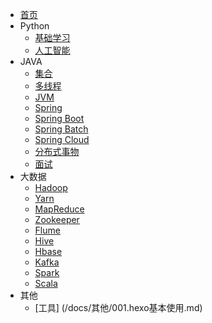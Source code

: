 * [首页](/README.md)
* Python
  * [基础学习](/docs/python/基础学习/README.md)
  * [人工智能](/docs/python/人工智能/README.md)
* JAVA
  * [集合](/docs/java/集合/README.md)
  * [多线程](/docs/java/多线程/README.md)
  * [JVM](/docs/java/JVM/README.md)
  * [Spring](/docs/java/Spring/README.md)
  * [Spring Boot](/docs/java/SpringBoot/README.md)
  * [Spring Batch](/docs/java/SpringBatch/README.md)
  * [Spring Cloud](/docs/java/SpringCloud/README.md)
  * [分布式事物](/docs/java/分布式事物/README.md)
  * [面试](/docs/java/面试/README.md)
* 大数据
  * [Hadoop](/docs/大数据/Hadoop/README.md)
  * [Yarn](/docs/大数据/Yarn/README.md)
  * [MapReduce](/docs/大数据/MapReduce/README.md)
  * [Zookeeper](/docs/大数据/Zookeeper/README.md)
  * [Flume](/docs/大数据/Flume/README.md)
  * [Hive](/docs/大数据/Hive/README.md)
  * [Hbase](/docs/大数据/Hbase/README.md)
  * [Kafka](/docs/大数据/Kafka/README.md)
  * [Spark](/docs/大数据/Spark/README.md)
  * [Scala](/docs/大数据/Scala/README.md)
* 其他
  * [工具] (/docs/其他/001.hexo基本使用.md)